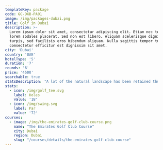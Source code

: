 ```yaml
---
templateKey: package
code: GC-DXB-PA01
image: /img/packages-dubai.png
title: Golf in Dubai
description: >-
  Lorem ipsum dolor sit amet, consectetur adipiscing elit. Etiam nec tellus eu
  lorem sodales placerat. Sed non est libero. Aliquam scelerisque dignissim
  turpis, sed facilisis eros bibendum aliquam. Nulla sagittis tempor turpis,
  consectetur efficitur est dignissim sit amet. 
city: 'Dubai'
country: 'UAE'
hotelType: '5'
duration: '7'
rounds: '6'
price: '4500'
searchable: true
statsDescription: "A lot of the natural landscape has been retained thus making it quite a challenging layout."
stats:
  - icon: /img/golf_tee.svg
    label: Holes
    value: '18'
  - icon: /img/swing.svg
    label: Par
    value: '72'
courses:
  - image: /img/the-emirates-golf-club-course.png
    name: "The Emirates Golf Club Course"
    city: Dubai
    region: Dubai
    slug: "/courses/details/the-emirates-golf-club-course"
---
```


